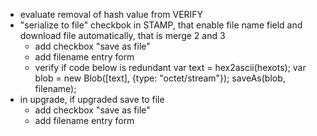 
- evaluate removal of hash value from VERIFY
- "serialize to file" checkbok in STAMP, that enable file name field and download file automatically,
   that is merge 2 and 3   
    - add checkbox "save as file"
    - add filename entry form
    - verify if code below is redundant
        var text = hex2ascii(hexots);
        var blob = new Blob([text], {type: "octet/stream"});
        saveAs(blob, filename);
- in upgrade, if upgraded save to file
    - add checkbox "save as file"
    - add filename entry form
